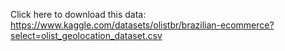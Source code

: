 Click here to download this data:
https://www.kaggle.com/datasets/olistbr/brazilian-ecommerce?select=olist_geolocation_dataset.csv
